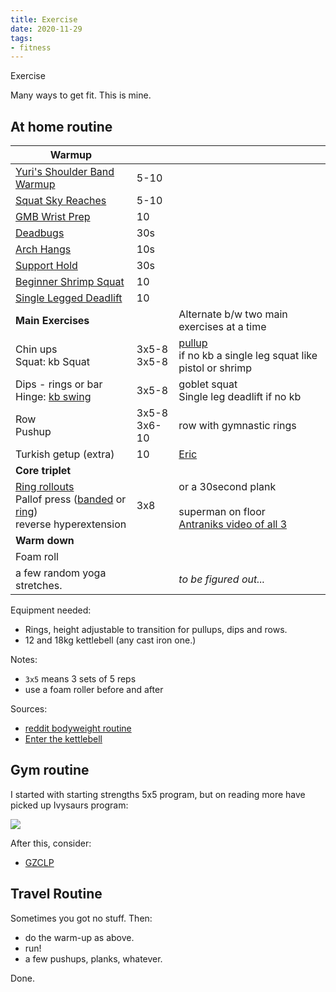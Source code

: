 ```yaml
---
title: Exercise
date: 2020-11-29
tags:
- fitness
---
```


Exercise

Many ways to get fit. This is mine.

## At home routine

| **Warmup**                                                   |                 |                                                              |
| ------------------------------------------------------------ | --------------- | ------------------------------------------------------------ |
| [Yuri's Shoulder Band Warmup](https://www.youtube.com/watch?v=Vwn5hSf3WEg) | 5-10            |                                                              |
| [Squat Sky Reaches](https://youtu.be/lbozu0DPcYI?t=42s)      | 5-10            |                                                              |
| [GMB Wrist Prep](https://www.youtube.com/watch?v=mSZWSQSSEjE) | 10              |                                                              |
| [Deadbugs](http://www.nick-e.com/deadbug/)                   | 30s             |                                                              |
| [Arch Hangs](https://youtu.be/C995b3KLXS4?t=7s)              | 10s             |                                                              |
| [Support Hold](https://www.reddit.com/r/bodyweightfitness/wiki/exercises/support) | 30s             |                                                              |
| [Beginner Shrimp Squat](https://www.youtube.com/watch?v=TKt0-c83GSc&feature=youtu.be&t=3m9s) | 10              |                                                              |
| [Single Legged Deadlift](https://www.youtube.com/watch?v=iDV8r5u6En0) | 10              |                                                              |
| **Main Exercises**                                           |                 | Alternate b/w two main exercises at a time                   |
| Chin ups<br>Squat: kb Squat                                  | 3x5-8<br>3x5-8  | [pullup](https://www.youtube.com/watch?v=eGo4IYlbE5g) <br> if no kb a single leg squat like pistol or shrimp |
| Dips - rings or bar<br>Hinge: [kb swing](https://www.youtube.com/watch?v=cKx8xE8jJZs&t=1056s) | 3x5-8           | goblet squat<br>Single leg deadlift if no kb                 |
| Row<br>Pushup                                                | 3x5-8<br>3x6-10 | row with gymnastic rings                                     |
| Turkish getup (extra)                                        | 10              | [Eric](https://youtu.be/jgKFttG0Z7I)                         |
| **Core triplet**                                             |                 |                                                              |
| [Ring rollouts](https://www.youtube.com/watch?v=LBUfnmugKLw)<br>Pallof press ([banded](https://www.youtube.com/watch?v=AH_QZLm_0-s) or [ring](https://www.youtube.com/watch?v=R6gOpib_75I))<br>reverse hyperextension | 3x8             | or a 30second plank<br><br>superman on floor<br>[Antraniks video of all 3](https://www.youtube.com/watch?v=QMY9c2wxFDM) |
| **Warm down**                                                |                 |                                                              |
| Foam roll                                                    |                 |                                                              |
| a few random yoga stretches.                                 |                 | *to be figured out...*                                       |

Equipment needed: 

- Rings, height adjustable to transition for pullups, dips and rows.
- 12 and 18kg kettlebell (any cast iron one.)

Notes:

- `3x5` means 3 sets of 5 reps
- use a foam roller before and after

Sources:

- [reddit bodyweight routine](https://www.reddit.com/r/bodyweightfitness/wiki/kb/recommended_routine)
- [Enter the kettlebell](https://youtu.be/cKx8xE8jJZs)

## Gym routine

I started with starting strengths 5x5 program, but on reading more have picked up Ivysaurs program:

![](http://i.imgur.com/SKruJBF.png)


After this, consider:

- [GZCLP](https://www.reddit.com/r/Fitness/comments/6pjiwd/heres_a_quick_summary_of_the_gzclp_linear/?st=jidyhuz1&sh=67aac788)

## Travel Routine

Sometimes you got no stuff. Then:

- do the warm-up as above.
- run! 
- a few pushups, planks, whatever.

Done.